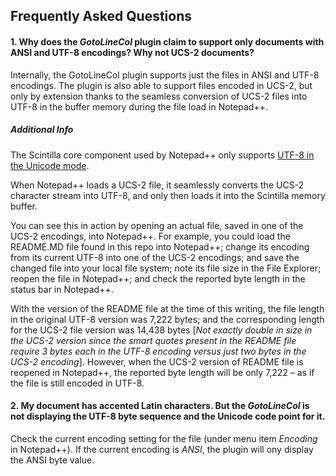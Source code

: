 ## Frequently Asked Questions

#### 1. Why does the *GotoLineCol* plugin claim to support only  documents with ANSI and UTF-8 encodings? Why not UCS-2 documents?
Internally, the GotoLineCol plugin supports just the files in ANSI and UTF-8 encodings. The plugin is also able to support files encoded in UCS-2, but only by extension thanks to the seamless conversion of UCS-2 files into UTF-8 in the buffer memory during the file load in Notepad++.

##### Additional Info
The Scintilla core component used by Notepad++ only supports <a href="https://www.scintilla.org/ScintillaDoc.html#SCI_SETCODEPAGE">UTF-8 in the Unicode mode</a>.

When Notepad++ loads a UCS-2 file, it seamlessly converts the UCS-2 character stream into UTF-8, and only then loads it into the Scintilla memory buffer.

You can see this in action by opening an actual file, saved in one of the UCS-2 encodings, into Notepad++. For example, you could load the README.MD file found in this repo into Notepad++; change its encoding from its current UTF-8 into one of the UCS-2 encodings; and save the changed file into your local file system; note its file size in the File Explorer; reopen the file in Notepad++; and check the reported byte length in the status bar in Notepad++.

With the version of the README file at the time of this writing, the file length in the original UTF-8 version was 7,222 bytes; and the corresponding length for the UCS-2 file version was 14,438 bytes [*Not exactly double in size in the UCS-2 version since the smart quotes present in the README file require 3 bytes each in the UTF-8 encoding versus just two bytes in the UCS-2 encoding*]. However, when the UCS-2 version of README file is reopened in Notepad++, the reported byte length will be only 7,222 – as if the file is still encoded in UTF-8.


#### 2. My document has accented Latin characters. But the *GotoLineCol* is not displaying the UTF-8 byte sequence and the Unicode code point for it.

Check the current encoding setting for the file (under menu item *Encoding* in Notepad++). If the current encoding is *ANSI*, the plugin will ony display the ANSI byte value.
